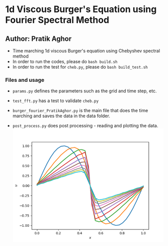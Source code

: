 # 1d Viscous Burger's Equation using Fourier Spectral Method
## Author: Pratik Aghor

* Time marching 1d viscous Burger's equation using Chebyshev spectral method
* In order to run the codes, please do ```bash build.sh```
* In order to run the test for ```cheb.py```, please do ```bash build_test.sh```

### Files and usage 

* ```params.py``` defines the parameters such as the grid and time step, etc.

* ```test_fft.py``` has a test to validate ```cheb.py```
* ```burger_fourier_PratikAghor.py``` is the main file that does the time marching and saves the data in the data folder.
* ```post_process.py``` does post processing - reading and plotting the data.
![ut](ut_fourier.png)

